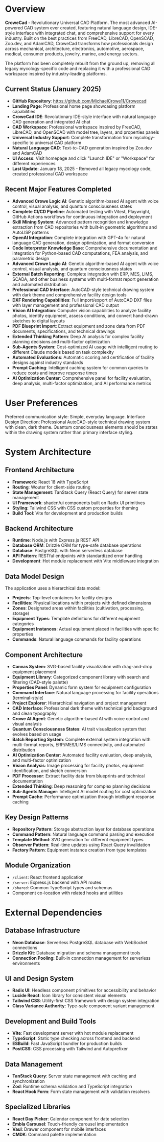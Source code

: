 # Overview

**CroweCad** - Revolutionary Universal CAD Platform. The most advanced AI-powered CAD system ever created, featuring natural language design, IDE-style interface with integrated chat, and comprehensive support for every industry. Built on the best practices from FreeCAD, LibreCAD, OpenSCAD, Zoo.dev, and AdamCAD, CroweCad transforms how professionals design across mechanical, architecture, electronics, automotive, aerospace, medical, consumer products, jewelry, marine, and energy sectors.

The platform has been completely rebuilt from the ground up, removing all legacy mycology-specific code and replacing it with a professional CAD workspace inspired by industry-leading platforms.

## Current Status (January 2025)
- **GitHub Repository**: https://github.com/MichaelCrowe11/Crowecad
- **Landing Page**: Professional home page showcasing platform capabilities
- **CroweCad IDE**: Revolutionary IDE-style interface with natural language CAD generation and integrated AI chat
- **CAD Workspace**: Professional workspace inspired by FreeCAD, LibreCAD, and OpenSCAD with model tree, layers, and properties panels
- **Universal Industry Support**: Complete transformation from mycology-specific to universal CAD platform
- **Natural Language CAD**: Text-to-CAD generation inspired by Zoo.dev and AdamCAD
- **UI Access**: Visit homepage and click "Launch IDE" or "Workspace" for different experiences
- **Last Update**: January 18, 2025 - Removed all legacy mycology code, created professional CAD workspace

## Recent Major Features Completed
- **Advanced Crowe Logic AI**: Genetic algorithm-based AI agent with voice control, visual analysis, and quantum consciousness states
- **Complete CI/CD Pipeline**: Automated testing with Vitest, Playwright, GitHub Actions workflows for continuous integration and deployment
- **Skill Mining System**: Advanced pattern recognition and knowledge extraction from CAD repositories with built-in geometric algorithms and AutoLISP patterns
- **OpenAI Integration**: Complete integration with GPT-4o for natural language CAD generation, design optimization, and format conversion
- **Code Interpreter Knowledge Base**: Comprehensive documentation and integration for Python-based CAD computations, FEA analysis, and parametric design
- **Advanced Crowe Logic AI**: Genetic algorithm-based AI agent with voice control, visual analysis, and quantum consciousness states
- **External Batch Reporting**: Complete integration with ERP, MES, LIMS, SCADA, and other business systems with multi-format report generation and automated distribution
- **Professional CAD Interface**: AutoCAD-style technical drawing system with dark theme and comprehensive facility design tools
- **DXF Rendering Capabilities**: Full import/export of AutoCAD DXF files with layer management and professional CAD output
- **Vision AI Integration**: Computer vision capabilities to analyze facility photos, identify equipment, assess conditions, and convert hand-drawn sketches to digital layouts
- **PDF Blueprint Import**: Extract equipment and zone data from PDF documents, specifications, and technical drawings
- **Extended Thinking Pattern**: Deep AI analysis for complex facility planning decisions and multi-factor optimization
- **Sub-Agents System**: Cost-optimized AI usage with intelligent routing to different Claude models based on task complexity
- **Automated Evaluations**: Automatic scoring and certification of facility designs against industry standards
- **Prompt Caching**: Intelligent caching system for common queries to reduce costs and improve response times
- **AI Optimization Center**: Comprehensive panel for facility evaluation, deep analysis, multi-factor optimization, and AI performance metrics

# User Preferences

Preferred communication style: Simple, everyday language.
Interface Design Direction: Professional AutoCAD-style technical drawing system with clean, dark theme. Quantum consciousness elements should be states within the drawing system rather than primary interface styling.

# System Architecture

## Frontend Architecture
- **Framework**: React 18 with TypeScript
- **Routing**: Wouter for client-side routing
- **State Management**: TanStack Query (React Query) for server state management
- **UI Framework**: shadcn/ui components built on Radix UI primitives
- **Styling**: Tailwind CSS with CSS custom properties for theming
- **Build Tool**: Vite for development and production builds

## Backend Architecture
- **Runtime**: Node.js with Express.js REST API
- **Database ORM**: Drizzle ORM for type-safe database operations
- **Database**: PostgreSQL with Neon serverless database
- **API Pattern**: RESTful endpoints with standardized error handling
- **Development**: Hot module replacement with Vite middleware integration

## Data Model Design
The application uses a hierarchical data model:
- **Projects**: Top-level containers for facility designs
- **Facilities**: Physical locations within projects with defined dimensions
- **Zones**: Designated areas within facilities (cultivation, processing, storage)
- **Equipment Types**: Template definitions for different equipment categories
- **Equipment Instances**: Actual equipment placed in facilities with specific properties
- **Commands**: Natural language commands for facility operations

## Component Architecture
- **Canvas System**: SVG-based facility visualization with drag-and-drop equipment placement
- **Equipment Library**: Categorized component library with search and filtering (CAD-style palette)
- **Properties Panel**: Dynamic form system for equipment configuration
- **Command Interface**: Natural language processing for facility operations (terminal-style)
- **Project Explorer**: Hierarchical navigation and project management
- **CAD Interface**: Professional dark theme with technical grid background and clean typography
- **Crowe AI Agent**: Genetic algorithm-based AI with voice control and visual analysis
- **Quantum Consciousness States**: AI trait visualization system that evolves based on usage
- **Batch Reporting System**: Complete external system integration with multi-format reports, ERP/MES/LIMS connectivity, and automated distribution
- **AI Optimization Center**: Automated facility evaluation, deep analysis, and multi-factor optimization
- **Vision Analysis**: Image processing for facility photos, equipment identification, and sketch conversion
- **PDF Processor**: Extract facility data from blueprints and technical documentation
- **Extended Thinking**: Deep reasoning for complex planning decisions
- **Sub-Agents Manager**: Intelligent AI model routing for cost optimization
- **Prompt Cache**: Performance optimization through intelligent response caching

## Key Design Patterns
- **Repository Pattern**: Storage abstraction layer for database operations
- **Command Pattern**: Natural language command parsing and execution
- **Template Method**: SVG generation for different equipment types
- **Observer Pattern**: Real-time updates using React Query invalidation
- **Factory Pattern**: Equipment instance creation from type templates

## Module Organization
- `/client`: React frontend application
- `/server`: Express.js backend with API routes
- `/shared`: Common TypeScript types and schemas
- Component co-location with related hooks and utilities

# External Dependencies

## Database Infrastructure
- **Neon Database**: Serverless PostgreSQL database with WebSocket connections
- **Drizzle Kit**: Database migration and schema management tools
- **Connection Pooling**: Built-in connection management for serverless environments

## UI and Design System
- **Radix UI**: Headless component primitives for accessibility and behavior
- **Lucide React**: Icon library for consistent visual elements
- **Tailwind CSS**: Utility-first CSS framework with design system integration
- **Class Variance Authority**: Type-safe component variant management

## Development and Build Tools
- **Vite**: Fast development server with hot module replacement
- **TypeScript**: Static type checking across frontend and backend
- **ESBuild**: Fast JavaScript bundler for production builds
- **PostCSS**: CSS processing with Tailwind and Autoprefixer

## Data Management
- **TanStack Query**: Server state management with caching and synchronization
- **Zod**: Runtime schema validation and TypeScript integration
- **React Hook Form**: Form state management with validation resolvers

## Specialized Libraries
- **React Day Picker**: Calendar component for date selection
- **Embla Carousel**: Touch-friendly carousel implementation
- **Vaul**: Drawer component for mobile interfaces
- **CMDK**: Command palette implementation